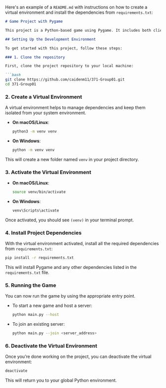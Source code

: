 Here's an example of a `README.md` with instructions on how to create a virtual environment and install the dependencies from `requirements.txt`:

```markdown
# Game Project with Pygame

This project is a Python-based game using Pygame. It includes both client-server functionality, allowing you to either host a game or join an existing server.

## Setting Up the Development Environment

To get started with this project, follow these steps:

### 1. Clone the repository

First, clone the project repository to your local machine:

```bash
git clone https://github.com/caidenm11/371-Group01.git
cd 371-Group01
```

### 2. Create a Virtual Environment

A virtual environment helps to manage dependencies and keep them isolated from your system environment.

- **On macOS/Linux**:
  ```bash
  python3 -m venv venv
  ```

- **On Windows**:
  ```bash
  python -m venv venv
  ```

This will create a new folder named `venv` in your project directory.

### 3. Activate the Virtual Environment

- **On macOS/Linux**:
  ```bash
  source venv/bin/activate
  ```

- **On Windows**:
  ```bash
  venv\Scripts\activate
  ```

Once activated, you should see `(venv)` in your terminal prompt.

### 4. Install Project Dependencies

With the virtual environment activated, install all the required dependencies from `requirements.txt`:

```bash
pip install -r requirements.txt
```

This will install Pygame and any other dependencies listed in the `requirements.txt` file.

### 5. Running the Game

You can now run the game by using the appropriate entry point.

- To start a new game and host a server:
  ```bash
  python main.py --host
  ```

- To join an existing server:
  ```bash
  python main.py --join <server_address>
  ```

### 6. Deactivate the Virtual Environment

Once you’re done working on the project, you can deactivate the virtual environment:

```bash
deactivate
```

This will return you to your global Python environment.
